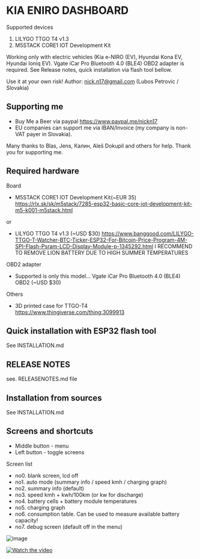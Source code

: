 # KIA ENIRO DASHBOARD

Supported devices
1. LILYGO TTGO T4 v1.3
2. M5STACK CORE1 IOT Development Kit

Working only with electric vehicles (Kia e-NIRO (EV), Hyundai Kona EV, Hyundai Ioniq EV). Vgate iCar Pro Bluetooth 4.0 (BLE4) OBD2 adapter is required. See Release notes, quick installation via flash tool bellow. 

Use it at your own risk!
Author: nick.n17@gmail.com (Lubos Petrovic / Slovakia)

## Supporting me

- Buy Me a Beer via paypal https://www.paypal.me/nickn17
- EU companies can support me via IBAN/Invoice (my company is non-VAT payer in Slovakia).

Many thanks to Blas, Jens, Калин, Aleš Dokupil and others for help. Thank you for supporting me. 

## Required hardware
Board
- M5STACK CORE1 IOT Development Kit(~EUR 35)
  https://rlx.sk/sk/m5stack/7285-esp32-basic-core-iot-development-kit-m5-k001-m5stack.html
  
or 
- LILYGO TTGO T4 v1.3 (~USD $30) https://www.banggood.com/LILYGO-TTGO-T-Watcher-BTC-Ticker-ESP32-For-Bitcoin-Price-Program-4M-SPI-Flash-Psram-LCD-Display-Module-p-1345292.html
I RECOMMEND TO REMOVE LION BATTERY DUE TO HIGH SUMMER TEMPERATURES

OBD2 adapter
- Supported is only this model... Vgate iCar Pro Bluetooth 4.0 (BLE4) OBD2 (~USD $30)

Others
- 3D printed case for TTGO-T4
  https://www.thingiverse.com/thing:3099913

## Quick installation with ESP32 flash tool

See INSTALLATION.md

## RELEASE NOTES
see. RELEASENOTES.md file

## Installation from sources

See INSTALLATION.md

## Screens and shortcuts
- Middle button - menu 
- Left button - toggle screens

Screen list
- no0. blank screen, lcd off
- no1. auto mode (summary info / speed kmh / charging graph)
- no2. summary info (default)
- no3. speed kmh + kwh/100km (or kw for discharge)
- no4. battery cells + battery module temperatures
- no5. charging graph
- no6. consumption table. Can be used to measure available battery capacity! 
- no7. debug screen (default off in the menu)

![image](https://github.com/nickn17/enirodashboard/blob/master/screenshots/v1.jpg)

[![Watch the video](https://github.com/nickn17/enirodashboard/blob/master/screenshots/v0.9.jpg)](https://www.youtube.com/watch?v=Jg5VP2P58Yg&)

